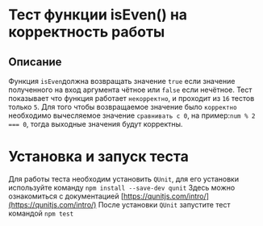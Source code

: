 # Тест функции isEven() на корректность работы 

## Описание
Функция `isEven`должна возвращать значение `true` если значение полученного на вход аргумента чётное или `false` если нечётное.
Тест показывает что функция работает `некорректно`, и проходит из `16` тестов только `5`. Для того чтобы возвращаемое значение было 
`корректно` необходимо вычесляемое значение `сравнивать с 0`, на пример:`num % 2 === 0`, тогда выходные значения будут корректны.

# Установка и запуск теста

Для работы теста необходим установить `QUnit`, для его установки используйте команду `npm install --save-dev qunit`
Здесь можно ознакомиться с документацией [https://qunitjs.com/intro/](https://qunitjs.com/intro/)
После установки `QUnit` запустите тест командой `npm test`